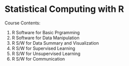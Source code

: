 # Statistical Computing with R

Course Contents:
1. R Software for Basic Prgramming
2. R Software for Data Manipulation
3. R S/W for Data Summary and Visualization
4. R S/W for Supervised Learning
5. R S/W for Unsupervised Learning
6. R S/W for Communication